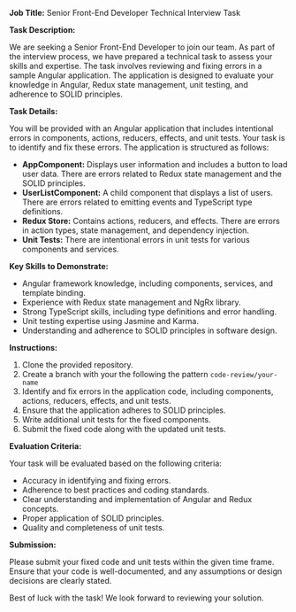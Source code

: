 
**Job Title:** Senior Front-End Developer Technical Interview Task

**Task Description:**

We are seeking a Senior Front-End Developer to join our team. As part of the interview process, we have prepared a technical task to assess your skills and expertise. The task involves reviewing and fixing errors in a sample Angular application. The application is designed to evaluate your knowledge in Angular, Redux state management, unit testing, and adherence to SOLID principles.

**Task Details:**

You will be provided with an Angular application that includes intentional errors in components, actions, reducers, effects, and unit tests. Your task is to identify and fix these errors. The application is structured as follows:

- **AppComponent:** Displays user information and includes a button to load user data. There are errors related to Redux state management and the SOLID principles.
- **UserListComponent:** A child component that displays a list of users. There are errors related to emitting events and TypeScript type definitions.
- **Redux Store:** Contains actions, reducers, and effects. There are errors in action types, state management, and dependency injection.
- **Unit Tests:** There are intentional errors in unit tests for various components and services.

**Key Skills to Demonstrate:**

- Angular framework knowledge, including components, services, and template binding.
- Experience with Redux state management and NgRx library.
- Strong TypeScript skills, including type definitions and error handling.
- Unit testing expertise using Jasmine and Karma.
- Understanding and adherence to SOLID principles in software design.

**Instructions:**

1. Clone the provided repository.
2. Create a branch with your the following the pattern `code-review/your-name`
3. Identify and fix errors in the application code, including components, actions, reducers, effects, and unit tests.
4. Ensure that the application adheres to SOLID principles.
5. Write additional unit tests for the fixed components.
6. Submit the fixed code along with the updated unit tests.

**Evaluation Criteria:**

Your task will be evaluated based on the following criteria:

- Accuracy in identifying and fixing errors.
- Adherence to best practices and coding standards.
- Clear understanding and implementation of Angular and Redux concepts.
- Proper application of SOLID principles.
- Quality and completeness of unit tests.

**Submission:**

Please submit your fixed code and unit tests within the given time frame. Ensure that your code is well-documented, and any assumptions or design decisions are clearly stated.

Best of luck with the task! We look forward to reviewing your solution.
